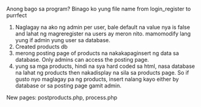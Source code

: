 Anong bago sa program?
Binago ko yung file name from login_register to purrfect
1. Naglagay na ako ng admin per user, bale default na value nya is false and lahat ng magreregister na users ay meron nito. mamomodify lang yung if admin yung user sa database.
2. Created products db
3. merong posting page of products na nakakapaginsert ng data sa database. Only admins can access the posting page.
4. yung sa mga products, hindi na sya hard coded sa html, nasa database na lahat ng products then nakadisplay na sila sa products page. So if gusto nyo maglagay pa ng products, insert nalang kayo either by database or sa posting page gamit admin.

New pages:
postproducts.php, process.php

